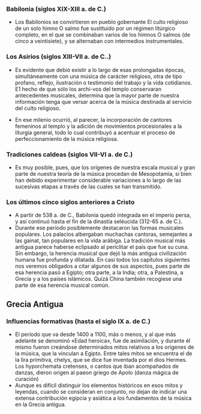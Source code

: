 ### Babilonia (siglos XIX-XIII a. de C.)
- Los Babilonios se convirtieron en pueblo gobernante El culto religioso de un solo himno O salmo fue sustituido por un régimen litúrgico completo, en el que se combinaban varios de los himnos O salmos (de cinco a veintisiete), y se alternaban con intermedios instrumentales. 

### Los Asirios (siglos XIII-VII a. de C..)
- Es evidente que debió existir a lo largo de esas prolongadas épocas, simultáneamente con una música de carácter religioso, otra de tipo profano, reflejo, ilustración o testimonio del trabajo y la vida cotidianos. E1 hecho de que sólo los archi-vos del templo conservaran antecedentes musicales, determina que la mayor parte de nuestra información tenga que versar acerca de la música destinada al servicio del culto religioso. 

- En ese milenio ocurrió, al parecer, la incorporación de cantores femeninos al templo y la adición de movimientos procesionales a la liturgia general, todo lo cual contribuyó a acentuar el proceso de perfeccionamiento de la música religiosa.

### Tradiciones caldeas (siglos VII-VI a. de C.)
- Es muy posible, pues, que los orígenes de nuestra escala musical y gran parte de nuestra teoría de la música procedan de Mesopotamia, si bien han debido experimentar considerable variaciones a lo largo de las sucesivas etapas a través de las cuales se han transmitido.

### Los últimos cinco siglos anteriores a Cristo
- A partir de 538 a. de C., Babilonia quedó integrada en el imperio persa, y así continuó hasta el fin de la dinastía seléucida (312-65 a. de C.).
- Durante ese período posiblemente destacaron las formas musicales populares. Los palacios albergaban muchachas cantoras, semejantes a las gainat, tan populares en la vida arábiga. La tradición musical más antigua parece haberse eclipsado al periclitar el país que fue su cuna. Sin embargo, la herencia musical que dejó la más antigua civilización humana fue profunda y dilatada. En casi todos los capítulos siguientes nos veremos obligados a citar algunos de sus aspectos, pues parte de esa herencia pasó a Egipto; otra parte, a la India; otra, a Palestina, a Grecia y a los países islámicos. Quizá China también recogiese una parte de esa herencia musical común.

## Grecia Antigua

### Influencias formativas (hasta el siglo IX a. de C.)
- El período que va desde 1400 a 1100, más o menos, y al que más adelante se denominó «Edad heroica», fue de asimilación, y durante él mismo fueron creándose determinados mitos relativos a los orígenes de la música, que la vinculan a Egipto. Entre tales mitos se encuentra el de la lira primitiva, chelys, que se dice fue inventada por el dios Hermes. Los hyporchemata cretenses, o cantos que iban acompañados de danzas, dieron origen al paeon griego de Apolo (danza mágica de curación)
- Aunque es difícil distinguir los elementos históricos en esos mitos y leyendas, cuando se consideran en conjunto, no dejan de indicar una extensa contribución egipcia y asiática a los fundamentos de la música en la Grecia antigua.



